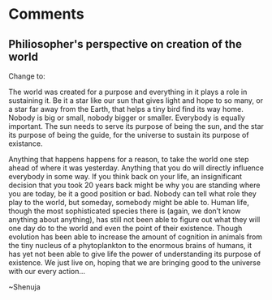 # Comments

## Philiosopher's perspective on creation of the world

Change to:

The world was created for a purpose and everything in it plays a role in sustaining it. Be it a star like our sun that gives light and hope to so many, or a star far away from the Earth, that helps a tiny bird find its way home. Nobody is big or small, nobody bigger or smaller. Everybody is equally important. The sun needs to serve its purpose of being the sun, and the star its purpose of being the guide, for the universe to sustain its purpose of existance. 

Anything that happens happens for a reason, to take the world one step ahead of where it was yesterday. Anything that you do will directly influence everybody in some way. If you think back on your life, an insignificant decision that you took 20 years back might be why you are standing where you are today, be it a good position or bad. Nobody can tell what role they play to the world, but someday, somebody might be able to. Human life, though the most sophisticated species there is (again, we don’t know anything about anything), has still not been able to figure out what they will one day do to the world and even the point of their existence. Though evolution has been able to increase the amount of cognition in animals from the tiny nucleus of a phytoplankton to the enormous brains of humans, it has yet not been able to give life the power of understanding its purpose of existence. We just live on, hoping that we are bringing good to the universe with our every action...

~Shenuja
